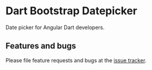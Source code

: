 # Dart Bootstrap Datepicker

Date picker for Angular Dart developers.

## Features and bugs

Please file feature requests and bugs at the [issue tracker][tracker].

[tracker]: http://example.com/issues/replaceme
